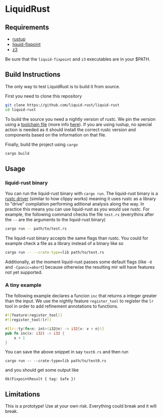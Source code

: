# LiquidRust


## Requirements

* [rustup](https://rustup.rs/)
* [liquid-fixpoint](https://github.com/ucsd-progsys/liquid-fixpoint)
* [z3](https://github.com/Z3Prover/z3)

Be sure that the `liquid-fixpoint` and `z3` executables are in your $PATH.

## Build Instructions

The only way to test LiquidRust is to build it from source.

First you need to clone this repository

```bash
git clone https://github.com/liquid-rust/liquid-rust
cd liquid-rust
```

To build the source you need a nightly version of rustc.
We pin the version using a [toolchain file](/rust-toolchain) (more info [here](https://rust-lang.github.io/rustup/overrides.html#the-toolchain-file)).
If you are using rustup, no special action is needed as it should install the correct rustc version and components based on the information on that file.

Finally, build the project using `cargo`

```bash
cargo build
```

## Usage

### liquid-rust binary

You can run the liquid-rust binary with `cargo run`.
The liquid-rust binary is a [rustc driver](https://rustc-dev-guide.rust-lang.org/rustc-driver.html?highlight=driver#the-rustc-driver-and-interface) (similar to how clippy works) meaning it uses rustc as a library to "drive" compilation performing aditional analysis along the way.
In practice this means you can use liquid-rust as you would use rustc.
For example, the following command checks the file `test.rs` (everythins after the `--` are the arguments to the liquid-rust binary)

```bash
cargo run -- path/to/test.rs
```

The liquid-rust binary accepts the same flags than rustc.
You could for example check a file as a library instead of a binary like so

```bash
cargo run -- --crate-type=lib path/to/test.rs
```

Additionally, at the moment liquid-rust passes some 
default flags (like `-O` and `-Cpanic=abort`) because 
otherwise the resulting mir will have features
not yet supported.

### A tiny example

The following example declares a funcion `inc` that returns a integer greater than the input.
We use the nightly feature `register_tool` to register the `lr` tool in order to add refinement annotations to functions.

```rust
#![feature(register_tool)]
#![register_tool(lr)]

#[lr::ty(fn<n: int>(i32@n) -> i32{v: v > n})]
pub fn inc(x: i32) -> i32 {
    x + 1
}
```

You can save the above snippet in say `test0.rs` and then run

```
cargo run -- --crate-type=lib path/to/test0.rs
```

and you should get some output like

```
Ok(FixpointResult { tag: Safe })
```

## Limitations

This is a prototype! Use at your own risk. Everything could break and it will break.
